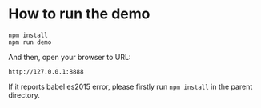 # How to run the demo

    npm install
    npm run demo
    

And then, open your browser to URL:

    http://127.0.0.1:8888
    
If it reports babel es2015 error, please firstly run `npm install` in the parent directory.
